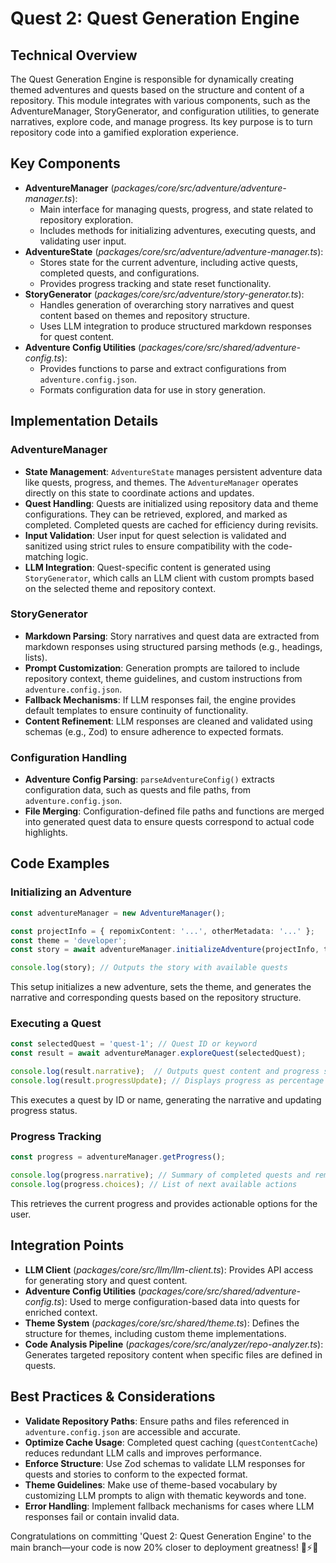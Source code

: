 # Quest 2: Quest Generation Engine

## Technical Overview
The Quest Generation Engine is responsible for dynamically creating themed adventures and quests based on the structure and content of a repository. This module integrates with various components, such as the AdventureManager, StoryGenerator, and configuration utilities, to generate narratives, explore code, and manage progress. Its key purpose is to turn repository code into a gamified exploration experience.

## Key Components
- **AdventureManager** (_packages/core/src/adventure/adventure-manager.ts_):
  - Main interface for managing quests, progress, and state related to repository exploration.
  - Includes methods for initializing adventures, executing quests, and validating user input.
- **AdventureState** (_packages/core/src/adventure/adventure-manager.ts_):
  - Stores state for the current adventure, including active quests, completed quests, and configurations.
  - Provides progress tracking and state reset functionality.
- **StoryGenerator** (_packages/core/src/adventure/story-generator.ts_):
  - Handles generation of overarching story narratives and quest content based on themes and repository structure.
  - Uses LLM integration to produce structured markdown responses for quest content.
- **Adventure Config Utilities** (_packages/core/src/shared/adventure-config.ts_):
  - Provides functions to parse and extract configurations from `adventure.config.json`.
  - Formats configuration data for use in story generation.

## Implementation Details
### AdventureManager
- **State Management**: `AdventureState` manages persistent adventure data like quests, progress, and themes. The `AdventureManager` operates directly on this state to coordinate actions and updates.
- **Quest Handling**: Quests are initialized using repository data and theme configurations. They can be retrieved, explored, and marked as completed. Completed quests are cached for efficiency during revisits.
- **Input Validation**: User input for quest selection is validated and sanitized using strict rules to ensure compatibility with the code-matching logic.
- **LLM Integration**: Quest-specific content is generated using `StoryGenerator`, which calls an LLM client with custom prompts based on the selected theme and repository context.

### StoryGenerator
- **Markdown Parsing**: Story narratives and quest data are extracted from markdown responses using structured parsing methods (e.g., headings, lists).
- **Prompt Customization**: Generation prompts are tailored to include repository context, theme guidelines, and custom instructions from `adventure.config.json`.
- **Fallback Mechanisms**: If LLM responses fail, the engine provides default templates to ensure continuity of functionality.
- **Content Refinement**: LLM responses are cleaned and validated using schemas (e.g., Zod) to ensure adherence to expected formats.

### Configuration Handling
- **Adventure Config Parsing**: `parseAdventureConfig()` extracts configuration data, such as quests and file paths, from `adventure.config.json`.
- **File Merging**: Configuration-defined file paths and functions are merged into generated quest data to ensure quests correspond to actual code highlights.

## Code Examples

### Initializing an Adventure
```typescript
const adventureManager = new AdventureManager();

const projectInfo = { repomixContent: '...', otherMetadata: '...' };
const theme = 'developer';
const story = await adventureManager.initializeAdventure(projectInfo, theme, '/path/to/project');

console.log(story); // Outputs the story with available quests
```
This setup initializes a new adventure, sets the theme, and generates the narrative and corresponding quests based on the repository structure.

### Executing a Quest
```typescript
const selectedQuest = 'quest-1'; // Quest ID or keyword
const result = await adventureManager.exploreQuest(selectedQuest);

console.log(result.narrative);  // Outputs quest content and progress summary
console.log(result.progressUpdate); // Displays progress as percentage
```
This executes a quest by ID or name, generating the narrative and updating progress status.

### Progress Tracking
```typescript
const progress = adventureManager.getProgress();

console.log(progress.narrative); // Summary of completed quests and remaining quests
console.log(progress.choices); // List of next available actions
```
This retrieves the current progress and provides actionable options for the user.

## Integration Points
- **LLM Client** (_packages/core/src/llm/llm-client.ts_): Provides API access for generating story and quest content.
- **Adventure Config Utilities** (_packages/core/src/shared/adventure-config.ts_): Used to merge configuration-based data into quests for enriched context.
- **Theme System** (_packages/core/src/shared/theme.ts_): Defines the structure for themes, including custom theme implementations.
- **Code Analysis Pipeline** (_packages/core/src/analyzer/repo-analyzer.ts_): Generates targeted repository content when specific files are defined in quests.

## Best Practices & Considerations
- **Validate Repository Paths**: Ensure paths and files referenced in `adventure.config.json` are accessible and accurate.
- **Optimize Cache Usage**: Completed quest caching (`questContentCache`) reduces redundant LLM calls and improves performance.
- **Enforce Structure**: Use Zod schemas to validate LLM responses for quests and stories to conform to the expected format.
- **Theme Guidelines**: Make use of theme-based vocabulary by customizing LLM prompts to align with thematic keywords and tone.
- **Error Handling**: Implement fallback mechanisms for cases where LLM responses fail or contain invalid data.

Congratulations on committing 'Quest 2: Quest Generation Engine' to the main branch—your code is now 20% closer to deployment greatness! 🚀⚡💎